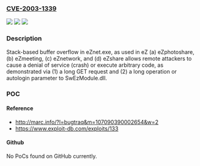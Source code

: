 ### [CVE-2003-1339](https://cve.mitre.org/cgi-bin/cvename.cgi?name=CVE-2003-1339)
![](https://img.shields.io/static/v1?label=Product&message=n%2Fa&color=blue)
![](https://img.shields.io/static/v1?label=Version&message=n%2Fa&color=blue)
![](https://img.shields.io/static/v1?label=Vulnerability&message=n%2Fa&color=brighgreen)

### Description

Stack-based buffer overflow in eZnet.exe, as used in eZ (a) eZphotoshare, (b) eZmeeting, (c) eZnetwork, and (d) eZshare allows remote attackers to cause a denial of service (crash) or execute arbitrary code, as demonstrated via (1) a long GET request and (2) a long operation or autologin parameter to SwEzModule.dll.

### POC

#### Reference
- http://marc.info/?l=bugtraq&m=107090390002654&w=2
- https://www.exploit-db.com/exploits/133

#### Github
No PoCs found on GitHub currently.


